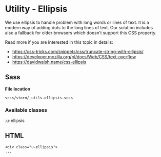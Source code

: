 # Utility - Ellipsis

We use ellipsis to handle problem with long words or lines of text. It is a modern way of adding dots to the long lines of text. Our solution includes also a fallback for older browsers which doesn't support this CSS property.

Read more if you are interested in this topic in details:

- https://css-tricks.com/snippets/css/truncate-string-with-ellipsis/
- https://developer.mozilla.org/pl/docs/Web/CSS/text-overflow
- https://davidwalsh.name/css-ellipsis

## Sass

**File location**

``` 
scss/storm/_utils.ellipsis.scss
```

### Available classes

.u-ellipsis

## HTML

``` 
<div class="u-ellipsis">
...

```
